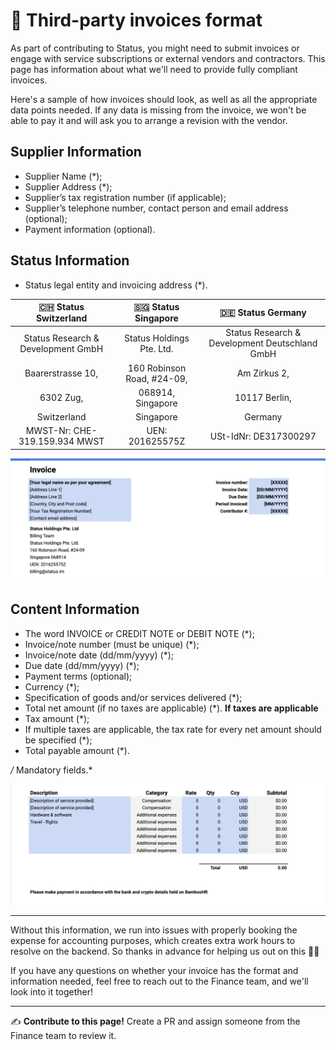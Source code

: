 # 🧾 Third-party invoices format

As part of contributing to Status, you might need to submit invoices or engage with service subscriptions or external vendors and contractors. This page has information about what we'll need to provide fully compliant invoices.

Here's a sample of how invoices should look, as well as all the appropriate data points needed. If any data is missing from the invoice, we won't be able to pay it and will ask you to arrange a revision with the vendor.

## Supplier Information
   * Supplier Name (*);
   * Supplier Address (*);
   * Supplier’s tax registration number (if applicable);
   * Supplier’s telephone number, contact person and email address (optional);
   * Payment information (optional).

## Status Information
   * Status legal entity and invoicing address (*).

|  🇨🇭 Status Switzerland |  🇸🇬 Status Singapore |  🇩🇪 Status Germany |
|:---:|:---:|:---:|
| Status Research & Development GmbH | Status Holdings Pte. Ltd. | Status Research & Development Deutschland GmbH |
| Baarerstrasse 10, | 160 Robinson Road, #24-09, | Am Zirkus 2, |
| 6302 Zug, | 068914, Singapore | 10117 Berlin, |
| Switzerland | Singapore | Germany |
| MWST-Nr: CHE-319.159.934 MWST | UEN: 201625575Z | USt-IdNr: DE317300297 |

![Invoice I](/src/images/invoice-i.png)

## Content Information
   * The word INVOICE or CREDIT NOTE or DEBIT NOTE (*);
   * Invoice/note number (must be unique) (*);
   * Invoice/note date (dd/mm/yyyy) (*);
   * Due date (dd/mm/yyyy) (*);
   * Payment terms (optional);
   * Currency (*);
   * Specification of goods and/or services delivered (*);
   * Total net amount (if no taxes are applicable) (*).
**If taxes are applicable**
   * Tax amount (*);
   * If multiple taxes are applicable, the tax rate for every net amount should be specified (*);
   * Total payable amount (*).

*/* Mandatory fields.*

![Invoice I](/src/images/invoice-ii.png)

*****

Without this information, we run into issues with properly booking the expense for accounting purposes, which creates extra work hours to resolve on the backend. So thanks in advance for helping us out on this 🙌🏻 

If you have any questions on whether your invoice has the format and information needed, feel free to reach out to the Finance team, and we'll look into it together!


*****

✍️ **Contribute to this page!** Create a PR and assign someone from the Finance team to review it.
